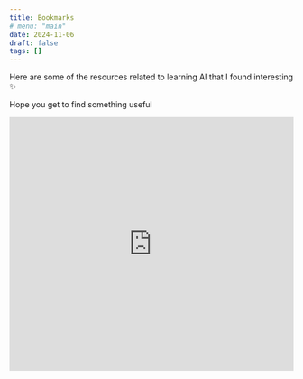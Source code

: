 ```yaml
---
title: Bookmarks
# menu: "main"
date: 2024-11-06
draft: false
tags: []
---
```


Here are some of the resources related to learning AI that I found interesting ✨

Hope you get to find something useful

<iframe style="border: 0; width: 100%; height: 450px;" allowfullscreen frameborder="0" src="https://raindrop.io/AshikNesin/learn-ai-34780999/embed"></iframe>
